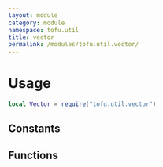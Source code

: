 ```yaml
---
layout: module
category: module
namespace: tofu.util
title: vector
permalink: /modules/tofu.util.vector/
---
```

# Usage

```lua
local Vector = require("tofu.util.vector")
```

## Constants

## Functions
